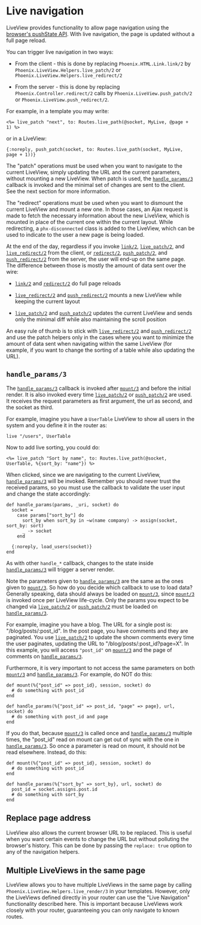 # Live navigation

LiveView provides functionality to allow page navigation using the
[browser's pushState API](https://developer.mozilla.org/en-US/docs/Web/API/History_API).
With live navigation, the page is updated without a full page reload.

You can trigger live navigation in two ways:

  * From the client - this is done by replacing `Phoenix.HTML.Link.link/2`
    by `Phoenix.LiveView.Helpers.live_patch/2` or
    `Phoenix.LiveView.Helpers.live_redirect/2`

  * From the server - this is done by replacing `Phoenix.Controller.redirect/2` calls
    by `Phoenix.LiveView.push_patch/2` or `Phoenix.LiveView.push_redirect/2`.

For example, in a template you may write:

    <%= live_patch "next", to: Routes.live_path(@socket, MyLive, @page + 1) %>

or in a LiveView:

    {:noreply, push_patch(socket, to: Routes.live_path(socket, MyLive, page + 1))}

The "patch" operations must be used when you want to navigate to the
current LiveView, simply updating the URL and the current parameters,
without mounting a new LiveView. When patch is used, the
[`handle_params/3`](`c:Phoenix.LiveView.handle_params/3`) callback is
invoked and the minimal set of changes are sent to the client.
See the next section for more information.

The "redirect" operations must be used when you want to dismount the
current LiveView and mount a new one. In those cases, an Ajax request
is made to fetch the necessary information about the new LiveView,
which is mounted in place of the current one within the current layout.
While redirecting, a `phx-disconnected` class is added to the LiveView,
which can be used to indicate to the user a new page is being loaded.

At the end of the day, regardless if you invoke [`link/2`](`Phoenix.HTML.Link.link/2`),
[`live_patch/2`](`Phoenix.LiveView.Helpers.live_patch/2`),
and [`live_redirect/2`](`Phoenix.LiveView.Helpers.live_redirect/2`) from the client,
or [`redirect/2`](`Phoenix.Controller.redirect/2`),
[`push_patch/2`](`Phoenix.LiveView.push_patch/2`),
and [`push_redirect/2`](`Phoenix.LiveView.push_redirect/2`) from the server,
the user will end-up on the same page. The difference between those is mostly
the amount of data sent over the wire:

  * [`link/2`](`Phoenix.HTML.Link.link/2`) and
    [`redirect/2`](`Phoenix.Controller.redirect/2`) do full page reloads

  * [`live_redirect/2`](`Phoenix.LiveView.Helpers.live_redirect/2`) and
  [`push_redirect/2`](`Phoenix.LiveView.push_redirect/2`) mounts a new LiveView while
    keeping the current layout

  * [`live_patch/2`](`Phoenix.LiveView.Helpers.live_patch/2`) and
    [`push_patch/2`](`Phoenix.LiveView.push_patch/2`) updates the current LiveView
    and sends only the minimal diff while also maintaining the scroll position

An easy rule of thumb is to stick with
[`live_redirect/2`](`Phoenix.LiveView.Helpers.live_redirect/2`) and
[`push_redirect/2`](`Phoenix.LiveView.push_redirect/2`) and use the patch
helpers only in the cases where you want to minimize the
amount of data sent when navigating within the same LiveView (for example,
if you want to change the sorting of a table while also updating the URL).

## `handle_params/3`

The [`handle_params/3`](`c:Phoenix.LiveView.handle_params/3`) callback is invoked
after [`mount/3`](`c:Phoenix.LiveView.mount/3`) and before the initial render.
It is also invoked every time [`live_patch/2`](`Phoenix.LiveView.Helpers.live_patch/2`)
or [`push_patch/2`](`Phoenix.LiveView.push_patch/2`) are used.
It receives the request parameters as first argument, the url as second,
and the socket as third.

For example, imagine you have a `UserTable` LiveView to show all users in
the system and you define it in the router as:

    live "/users", UserTable

Now to add live sorting, you could do:

    <%= live_patch "Sort by name", to: Routes.live_path(@socket, UserTable, %{sort_by: "name"}) %>

When clicked, since we are navigating to the current LiveView,
[`handle_params/3`](`c:Phoenix.LiveView.handle_params/3`) will be invoked.
Remember you should never trust the received params, so you must use the callback to
validate the user input and change the state accordingly:

    def handle_params(params, _uri, socket) do
      socket =
        case params["sort_by"] do
          sort_by when sort_by in ~w(name company) -> assign(socket, sort_by: sort)
          _ -> socket
        end

      {:noreply, load_users(socket)}
    end

As with other `handle_*` callback, changes to the state inside
[`handle_params/3`](`c:Phoenix.LiveView.handle_params/3`) will trigger a server render.

Note the parameters given to [`handle_params/3`](`c:Phoenix.LiveView.handle_params/3`)
are the same as the ones given to [`mount/3`](`c:Phoenix.LiveView.mount/3`).
So how do you decide which callback to use to load data?
Generally speaking, data should always be loaded on [`mount/3`](`c:Phoenix.LiveView.mount/3`),
since [`mount/3`](`c:Phoenix.LiveView.mount/3`) is invoked once per LiveView life-cycle.
Only the params you expect to be changed via
[`live_patch/2`](`Phoenix.LiveView.Helpers.live_patch/2`) or
[`push_patch/2`](`Phoenix.LiveView.push_patch/2`) must be loaded on
[`handle_params/3`](`c:Phoenix.LiveView.handle_params/3`).

For example, imagine you have a blog. The URL for a single post is:
"/blog/posts/:post_id". In the post page, you have comments and they are paginated.
You use [`live_patch/2`](`Phoenix.LiveView.Helpers.live_patch/2`) to update the shown
comments every time the user paginates, updating the URL to "/blog/posts/:post_id?page=X".
In this example, you will access `"post_id"` on [`mount/3`](`c:Phoenix.LiveView.mount/3`) and
the page of comments on [`handle_params/3`](`c:Phoenix.LiveView.handle_params/3`).

Furthermore, it is very important to not access the same parameters on both
[`mount/3`](`c:Phoenix.LiveView.mount/3`) and
[`handle_params/3`](`c:Phoenix.LiveView.handle_params/3`).
For example, do NOT do this:

    def mount(%{"post_id" => post_id}, session, socket) do
      # do something with post_id
    end

    def handle_params(%{"post_id" => post_id, "page" => page}, url, socket) do
      # do something with post_id and page
    end

If you do that, because [`mount/3`](`c:Phoenix.LiveView.mount/3`) is called once and
[`handle_params/3`](`c:Phoenix.LiveView.handle_params/3`) multiple times, the "post_id"
read on mount can get out of sync with the one in
[`handle_params/3`](`c:Phoenix.LiveView.handle_params/3`).
So once a parameter is read on mount, it should not be read elsewhere. Instead, do this:

    def mount(%{"post_id" => post_id}, session, socket) do
      # do something with post_id
    end

    def handle_params(%{"sort_by" => sort_by}, url, socket) do
      post_id = socket.assigns.post.id
      # do something with sort_by
    end

## Replace page address

LiveView also allows the current browser URL to be replaced. This is useful when you
want certain events to change the URL but without polluting the browser's history.
This can be done by passing the `replace: true` option to any of the navigation helpers.

## Multiple LiveViews in the same page

LiveView allows you to have multiple LiveViews in the same page by calling
`Phoenix.LiveView.Helpers.live_render/3` in your templates. However, only
the LiveViews defined directly in your router can use the "Live Navigation"
functionality described here. This is important because LiveViews work
closely with your router, guaranteeing you can only navigate to known
routes.
